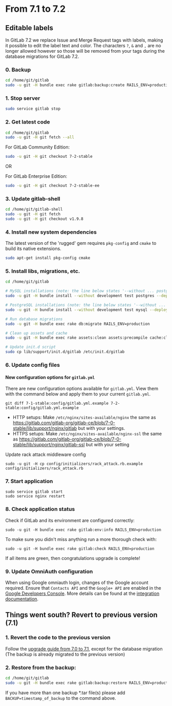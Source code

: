 # From 7.1 to 7.2

## Editable labels

In GitLab 7.2 we replace Issue and Merge Request tags with labels, making it
possible to edit the label text and color. The characters `?`, `&` and `,` are
no longer allowed however so those will be removed from your tags during the
database migrations for GitLab 7.2.

### 0. Backup

```bash
cd /home/git/gitlab
sudo -u git -H bundle exec rake gitlab:backup:create RAILS_ENV=production
```

### 1. Stop server

```bash
sudo service gitlab stop
```

### 2. Get latest code

```bash
cd /home/git/gitlab
sudo -u git -H git fetch --all
```

For GitLab Community Edition:

```bash
sudo -u git -H git checkout 7-2-stable
```

OR

For GitLab Enterprise Edition:

```bash
sudo -u git -H git checkout 7-2-stable-ee
```

### 3. Update gitlab-shell

```bash
cd /home/git/gitlab-shell
sudo -u git -H git fetch
sudo -u git -H git checkout v1.9.8
```

### 4. Install new system dependencies

The latest version of the 'rugged' gem requires `pkg-config` and `cmake` to
build its native extensions.

```bash
sudo apt-get install pkg-config cmake
```

### 5. Install libs, migrations, etc.

```bash
cd /home/git/gitlab

# MySQL installations (note: the line below states '--without ... postgres')
sudo -u git -H bundle install --without development test postgres --deployment

# PostgreSQL installations (note: the line below states '--without ... mysql')
sudo -u git -H bundle install --without development test mysql --deployment

# Run database migrations
sudo -u git -H bundle exec rake db:migrate RAILS_ENV=production

# Clean up assets and cache
sudo -u git -H bundle exec rake assets:clean assets:precompile cache:clear RAILS_ENV=production

# Update init.d script
sudo cp lib/support/init.d/gitlab /etc/init.d/gitlab
```

### 6. Update config files

#### New configuration options for `gitlab.yml`

There are new configuration options available for `gitlab.yml`. View them with the command below and apply them to your current `gitlab.yml`.

```
git diff 7-1-stable:config/gitlab.yml.example 7-2-stable:config/gitlab.yml.example
```

* HTTP setups: Make `/etc/nginx/sites-available/nginx` the same as https://gitlab.com/gitlab-org/gitlab-ce/blob/7-0-stable/lib/support/nginx/gitlab but with your settings.
* HTTPS setups: Make `/etc/nginx/sites-available/nginx-ssl` the same as https://gitlab.com/gitlab-org/gitlab-ce/blob/7-0-stable/lib/support/nginx/gitlab-ssl but with your setting

Update rack attack middleware config

```
sudo -u git -H cp config/initializers/rack_attack.rb.example config/initializers/rack_attack.rb
```

### 7. Start application

    sudo service gitlab start
    sudo service nginx restart

### 8. Check application status

Check if GitLab and its environment are configured correctly:

    sudo -u git -H bundle exec rake gitlab:env:info RAILS_ENV=production

To make sure you didn't miss anything run a more thorough check with:

    sudo -u git -H bundle exec rake gitlab:check RAILS_ENV=production

If all items are green, then congratulations upgrade is complete!

### 9. Update OmniAuth configuration

When using Google omniauth login, changes of the Google account required.
Ensure that `Contacts API` and the `Google+ API` are enabled in the [Google Developers Console](https://console.developers.google.com/).
More details can be found at the [integration documentation](../integration/google.md).

## Things went south? Revert to previous version (7.1)

### 1. Revert the code to the previous version
Follow the [upgrade guide from 7.0 to 7.1](7.0-to-7.1.md), except for the database migration
(The backup is already migrated to the previous version)

### 2. Restore from the backup:

```bash
cd /home/git/gitlab
sudo -u git -H bundle exec rake gitlab:backup:restore RAILS_ENV=production
```
If you have more than one backup *.tar file(s) please add `BACKUP=timestamp_of_backup` to the command above.